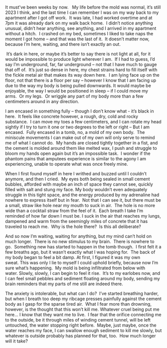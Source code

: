 It must've been weeks by now.   My life before the mold was normal, it’s still 2023 I think, and the last time I can remember I was on my way back to my apartment after I got off work.  It was late, I had worked overtime and at 7pm it was already dark on my walk back home.  I didn’t notice anything unusual, didn’t hear anything, see anything, and I arrived in my apartment without a hitch.  I crashed on my bed, sometimes I liked to take naps the moment I got home – and that was the last of it.  It doesn’t matter now, because I’m here, waiting, and there isn’t exactly an out. 

 It’s dark in here, or maybe it’s better to say there is not light at all, for it would be impossible to produce light wherever I am.  If I had to guess, I’d say I’m underground, far, far underground – not that I have much to gauge that off of.  It’s just so dense in here, my chest strains hard to fill itself with the fickle metal air that makes its way down here.  I am lying face up on the floor, not that there is a floor per say – however I know that I am facing up due to the way my body is being pulled downwards. It would maybe be enjoyable, the way I would be positioned in sleep – if I could move my arms.  Or my legs.  Or wriggle any part of my body more than a few centimeters around in any direction. 

I am encased in something fully – though I don’t know what - it’s black in here.  It feels like concrete however, a rough, dry, cold and rocky substance.  I can move my toes a few centimeters, and I can rotate my head sightly if I try to turn it one or two degrees to the left or right – But I am encased.  Fully encased in a tomb, no, a mold of my own body.  The miniscule movements I can make out of my own will only serve to remind me of what I cannot do.  My hands are closed tightly together in a fist, and the cement is molded around them like melted wax, I push and struggle to bloom my hands open again but it’s an impossible task.  I wonder if the phantom pains that amputees experience is similar to the agony I am experiencing, unable to operate what was once freely mine.  

When I first found myself in here I writhed and buzzed until I couldn’t anymore, and then I cried.  My eyes both being sealed in small cement bubbles, afforded with maybe an inch of space they cannot see, quickly filled with salt and stung my face. My body wouldn’t even adequately struggle in this tight space, and the energy produced by my adrenaline had nowhere to express itself but in fear.  Not that I can see it, but there must be a small, straw like hole near my mouth to suck in air.  The hole is no more wide than a cocktail straw from the feel of it.  Each breath I take I’m reminded of how far down I must be. I suck in the air that reaches my lungs, dampened and warm from the seemingly miles of concrete that it has traveled to reach me.  Why is the hole there?  Is this all deliberate? 

 And so now I’m waiting, waiting for anything, but my mind can’t hold on much longer.  There is no new stimulus to my brain.  There is nowhere to go.  Something new has started to happen in the tomb though.  I first felt it a few breaths ago, but it wasn’t exactly what I was hoping for.  The back of my body began to feel a bit damp. At first, I figured it was my own sweat. This was only I lie to myself I could uphold briefly, because now I’m sure what’s happening.  My mold is being infiltrated from below with water. Slowly, slowly, I can begin to feel it rise.  It’s to my earlobes now, and I can feel small pebbles and sediment floating around my body, sending my brain reminders that my parts of me still are indeed there.

The anxiety is intolerable, but what can I do?  I’ve started breathing harder, but when I breath too deep my ribcage presses painfully against the cement body as I gasp for the sparse tired air.  What I fear more than drowning, however, is the thought that this won’t kill me. Whatever cruel being put me here… I know that they want me to live.  I fear that the orifice connecting me to the outside, be it through miles of winding cement tunnel, will be left untouched, the water stopping right before.  Maybe, just maybe, once the water reaches my face, I can swallow enough sediment to kill me slowly, but whatever is outside probably has planned for that, too.  How much longer will it take?